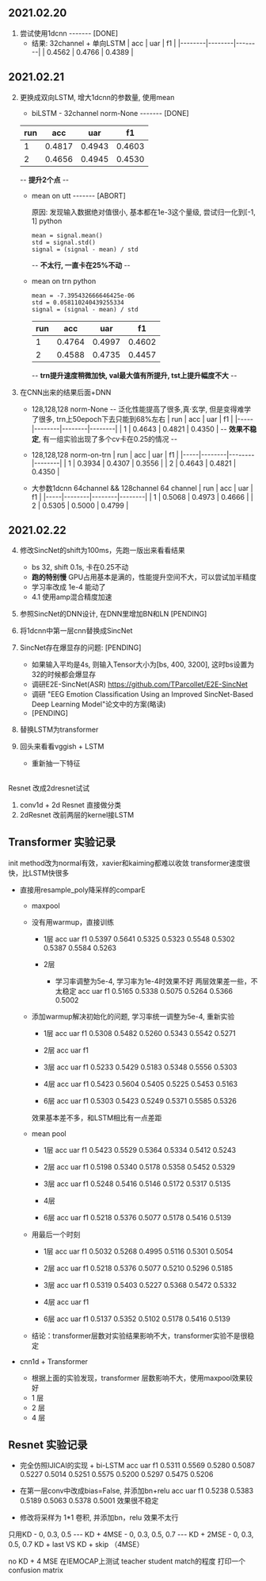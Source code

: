 ## 2021.02.20

1. 尝试使用1dcnn ------- [DONE]
    + 结果:
    32channel + 单向LSTM
    | acc    | uar    | f1     |
    |--------|--------|--------|
    | 0.4562 | 0.4766 | 0.4389 |


## 2021.02.21

2. 更换成双向LSTM, 增大1dcnn的参数量, 使用mean 
    + biLSTM - 32channel norm-None ------- [DONE] 

    | run | acc    | uar    | f1     |
    |-----|--------|--------|--------|
    | 1   | 0.4817 | 0.4943 | 0.4603 |
    | 2   | 0.4656 | 0.4945 | 0.4530 |
    -- **提升2个点** --


    + mean on utt ------- [ABORT]

        原因: 发现输入数据绝对值很小, 基本都在1e-3这个量级, 尝试归一化到[-1, 1]
        python
        ```
        mean = signal.mean()
        std = signal.std()
        signal = (signal - mean) / std
        ```
        -- **不太行, 一直卡在25%不动** --

    + mean on trn 
        python
        ```
        mean = -7.395432666646425e-06
        std = 0.058110240439255334
        signal = (signal - mean) / std
        ```
        | run | acc    | uar    | f1     |
        |-----|--------|--------|--------|
        | 1   | 0.4764 | 0.4997 | 0.4602 |
        | 2   | 0.4588 | 0.4735 | 0.4457 |

        -- **trn提升速度稍微加快, val最大值有所提升, tst上提升幅度不大** --

    

3. 在CNN出来的结果后面+DNN
    + 128,128,128 norm-None 
    -- 泛化性能提高了很多,真·玄学, 但是变得难学了很多, trn上50epoch下去只能到68%左右 
    | run | acc    | uar    | f1     |
    |-----|--------|--------|--------|
    | 1   | 0.4643 | 0.4821 | 0.4350 |
    -- **效果不稳定**, 有一组实验出现了多个cv卡在0.25的情况 --

    + 128,128,128 norm-on-trn
    | run | acc    | uar    | f1     |
    |-----|--------|--------|--------|
    | 1   | 0.3934 | 0.4307 | 0.3556 |
    | 2   | 0.4643 | 0.4821 | 0.4350 |
    
    + 大参数1dcnn 64channel && 128channel
    64 channel
    | run | acc    | uar    | f1     |
    |-----|--------|--------|--------|
    | 1   | 0.5068 | 0.4973 | 0.4666 |
    | 2   | 0.5305 | 0.5000	| 0.4799 |

## 2021.02.22
4. 修改SincNet的shift为100ms，先跑一版出来看看结果
    + bs 32, shift 0.1s, 卡在0.25不动
    + **跑的特别慢** GPU占用基本是满的，性能提升空间不大，可以尝试加半精度
    + 学习率改成 1e-4 能动了
    + 4.1 使用amp混合精度加速

5. 参照SincNet的DNN设计, 在DNN里增加BN和LN [PENDING]

6. 将1dcnn中第一层cnn替换成SincNet 

7. SincNet存在爆显存的问题:                [PENDING]
    + 如果输入平均是4s, 则输入Tensor大小为[bs, 400, 3200], 这时bs设置为32的时候都会爆显存
    + 调研E2E-SincNet(ASR) https://github.com/TParcollet/E2E-SincNet
    + 调研 "EEG Emotion Classiﬁcation Using an Improved SincNet-Based Deep Learning Model"论文中的方案(略读)
    + [PENDING]

8. 替换LSTM为transformer

9. 回头来看看vggish + LSTM
    + 重新抽一下特征
    


## 
Resnet 改成2dresnet试试
1. conv1d + 2d Resnet 直接做分类
2. 2dResnet 改前两层的kernel接LSTM


## Transformer 实验记录
init method改为normal有效，xavier和kaiming都难以收敛
transformer速度很快，比LSTM快很多

+ 直接用resample_poly降采样的comparE
    + maxpool
    - 没有用warmup，直接训练
        - 1层
            acc     uar     f1
            0.5397	0.5641	0.5325
            0.5323	0.5548	0.5302
            0.5387	0.5584	0.5263
        
        - 2层
            - 学习率调整为5e-4, 学习率为1e-4时效果不好
            两层效果差一些，不太稳定
            acc     uar     f1
            0.5165	0.5338	0.5075
            0.5264	0.5366	0.5002

    - 添加warmup解决初始化的问题, 学习率统一调整为5e-4, 重新实验
        - 1层
            acc     uar     f1
            0.5308	0.5482	0.5260
            0.5343	0.5542	0.5271
        - 2层
            acc     uar     f1


        - 3层
            acc     uar     f1
            0.5233	0.5429	0.5183
            0.5348	0.5556	0.5303

        - 4层
            acc     uar     f1
            0.5423	0.5604	0.5405
            0.5225	0.5453	0.5163

        - 6层
            acc     uar     f1
            0.5303	0.5423	0.5249
            0.5371	0.5585	0.5326
        
        效果基本差不多，和LSTM相比有一点差距
    
    + mean pool
        - 1层
            acc     uar     f1
            0.5423	0.5529	0.5364
            0.5334	0.5412	0.5243

        - 2层
            acc     uar     f1
            0.5198	0.5340	0.5178
            0.5358	0.5452	0.5329

        - 3层
            acc     uar     f1
            0.5248	0.5416	0.5146
            0.5172	0.5317	0.5135

        - 4层

        - 6层
            acc     uar     f1
            0.5218	0.5376	0.5077
            0.5178	0.5416	0.5139

    + 用最后一个时刻
        - 1层
            acc     uar     f1
            0.5032	0.5268	0.4995
            0.5116	0.5301	0.5054

        - 2层
            acc     uar     f1
            0.5218	0.5376	0.5077
            0.5210	0.5296	0.5185

        - 3层
            acc     uar     f1
            0.5319	0.5403	0.5227
            0.5368	0.5472	0.5332

        - 4层
            acc     uar     f1
            

        - 6层
            acc     uar     f1
            0.5137	0.5352	0.5102
            0.5178	0.5416	0.5139

    + 结论：transformer层数对实验结果影响不大，transformer实验不是很稳定

+ cnn1d + Transformer
    + 根据上面的实验发现，transformer 层数影响不大，使用maxpool效果较好
    - 1 层
    - 2 层
    - 4 层
    

## Resnet 实验记录
- 完全仿照IJICAI的实现 + bi-LSTM
    acc     uar     f1
    0.5311	0.5569	0.5280
    0.5087	0.5227	0.5014
    0.5251	0.5575	0.5200
    0.5297	0.5475	0.5206

- 在第一层conv中改成bias=False, 并添加bn+relu
    acc     uar     f1
    0.5238	0.5383	0.5189
    0.5063	0.5378	0.5001
    效果很不稳定

- 修改将采样为 1*1 卷积, 并添加bn，relu
    效果不太行




只用KD - 0, 0.3, 0.5 ---
KD + 4MSE - 0, 0.3, 0.5, 0.7 ---
KD + 2MSE - 0, 0.3, 0.5, 0.7
KD + last VS KD + skip （4MSE）

no KD + 4 MSE
在IEMOCAP上测试
teacher student match的程度 打印一个confusion matrix